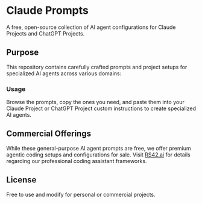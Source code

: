 # Claude Prompts

A free, open-source collection of AI agent configurations for Claude Projects and ChatGPT Projects.

## Purpose

This repository contains carefully crafted prompts and project setups for specialized AI agents across various domains:

### Usage

Browse the prompts, copy the ones you need, and paste them into your Claude Project or ChatGPT Project custom instructions to create specialized AI agents.

## Commercial Offerings

While these general-purpose AI agent prompts are free, we offer premium agentic coding setups and configurations for sale. 
Visit [RS42.ai](https://rs42.ai) for details regarding our professional coding assistant frameworks.

## License

Free to use and modify for personal or commercial projects.
